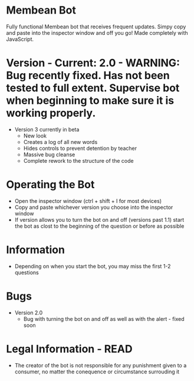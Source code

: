 # Membean Bot
Fully functional Membean bot that receives frequent updates. Simpy copy and paste into the inspector window and off you go! Made completely with JavaScript. 

# Version - Current: 2.0 - WARNING: Bug recently fixed. Has not been tested to full extent. Supervise bot when beginning to make sure it is working properly.
- Version 3 currently in beta
  - New look
  - Creates a log of all new words
  - Hides controls to prevent detention by teacher
  - Massive bug cleanse
  - Complete rework to the structure of the code

# Operating the Bot
- Open the inspector window (ctrl + shift + I for most devices)
- Copy and paste whichever version you choose into the inspector window
- If version allows you to turn the bot on and off (versions past 1.1) start the bot as clost to the beginning of the question or before as possible

# Information
- Depending on when you start the bot, you may miss the first 1-2 questions

# Bugs
- Version 2.0
  - Bug with turning the bot on and off as well as with the alert - fixed soon

# Legal Information - READ
- The creator of the bot is not responsible for any punishment given to a consumer, no matter the conequence or circumstance surrouding it
